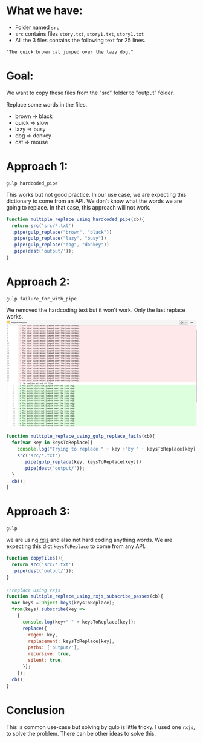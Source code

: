 # What we have:
* Folder named `src`
* `src` contains files `story.txt`, `story1.txt`, `story1.txt`
* All the 3 files contains the following text for 25 lines.
```
"The quick brown cat jumped over the lazy dog." 
```

# Goal:
We want to copy these files from the "src" folder to "output" folder.

Replace some words in the files.
* brown   =>  black
* quick   =>  slow
* lazy    =>  busy
* dog     =>  donkey
* cat     =>  mouse

# Approach 1:
```gulp
gulp hardcoded_pipe
```
This works but not good practice. In our use case, we are expecting this dictionary to come from an API. We don't know what the words we are going to replace. In that case, this approach will not work.
```js
function multiple_replace_using_hardcoded_pipe(cb){
  return src('src/*.txt')
  .pipe(gulp_replace("brown", "black"))
  .pipe(gulp_replace("lazy", "busy"))
  .pipe(gulp_replace("dog", "donkey"))
  .pipe(dest('output/'));
}
```

# Approach 2:
```gulp
gulp failure_for_with_pipe
```
We removed the hardcoding text but it won't work. Only the last replace works.
![Replace Failure](https://github.com/venkatpselvam1/GulpMultipleFileReplace/blob/master/images/failure.PNG?raw=true)
```js
function multiple_replace_using_gulp_replace_fails(cb){
  for(var key in keysToReplace){
    console.log("Trying to replace " + key +"by " + keysToReplace[key]);
    src('src/*.txt')
      .pipe(gulp_replace(key, keysToReplace[key]))
      .pipe(dest('output/'));
  }
  cb();
}
```

# Approach 3:
```gulp
gulp
```
we are using [rxjs](https://rxjs-dev.firebaseapp.com/) and also not hard coding anything words. We are expecting this dict `keysToReplace` to come from any API.
```js
function copyFiles(){
  return src('src/*.txt')
  .pipe(dest('output/'));
}

//replace using rxjs
function multiple_replace_using_rxjs_subscribe_passes(cb){
  var keys = Object.keys(keysToReplace);
  from(keys).subscribe(key => 
    {
      console.log(key+" " + keysToReplace[key]);
      replace({
        regex: key,
        replacement: keysToReplace[key],
        paths: ['output/'],
        recursive: true,
        silent: true,
      });
    });
  cb();
}
```

# Conclusion
This is common use-case but solving by gulp is little tricky. I used one `rxjs`, to solve the problem. There can be other ideas to solve this.